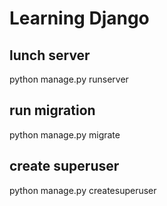 # Learning Django

## lunch server
python manage.py runserver

## run migration
python manage.py migrate

## create superuser
python manage.py createsuperuser